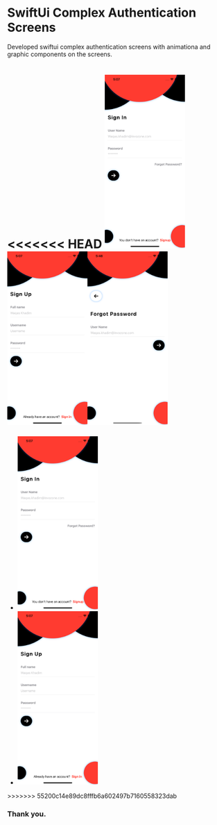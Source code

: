 # SwiftUi Complex Authentication Screens

Developed swiftui complex authentication screens with animationa and graphic components on the screens.

<<<<<<< HEAD
<img src="https://github.com/WaqasKhadim47/SwiftUIComplexAuthenticationScreens/blob/main/screenshoots/img1.png" height="400" alt="Screenshot1"/><img src="https://github.com/WaqasKhadim47/SwiftUIComplexAuthenticationScreens/blob/main/screenshoots/img2.png" height="400" alt="Screenshot2"/><img src="https://github.com/WaqasKhadim47/SwiftUIComplexAuthenticationScreens/blob/main/screenshoots/img3.png" height="400" alt="Screenshot3"/>
=======
<ul>
<li><img src="https://github.com/WaqasKhadim47/SwiftUIComplexAuthenticationScreens/blob/main/screenshoots/img1.png" height="400" alt="Screenshot"/></li>
<li><img src="https://github.com/WaqasKhadim47/SwiftUIComplexAuthenticationScreens/blob/main/screenshoots/img2.png" height="400" alt="Screenshot"/></li>
</ul>
>>>>>>> 55200c14e89dc8fffb6a602497b7160558323dab

### Thank you.
